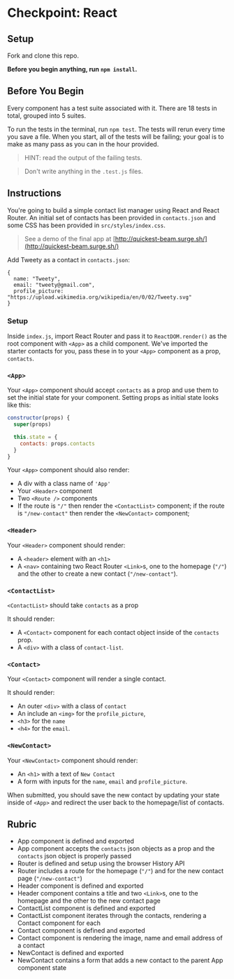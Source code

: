 # Checkpoint: React

## Setup

Fork and clone this repo.

**Before you begin anything, run `npm install`.**

## Before You Begin

Every component has a test suite associated with it. There are 18 tests in total, grouped into 5 suites.

To run the tests in the terminal, run `npm test`. The tests will rerun every
time you save a file. When you start, all of the tests will be failing; your
goal is to make as many pass as you can in the hour provided.

> HINT: read the output of the failing tests.

> Don't write anything in the `.test.js` files.

## Instructions

You're going to build a simple contact list manager using React and React
Router. An initial set of contacts has been provided in `contacts.json` and some
CSS has been provided in `src/styles/index.css`.

> See a demo of the final app at
> [http://quickest-beam.surge.sh/](http://quickest-beam.surge.sh/)

Add Tweety as a contact in `contacts.json`:

```
{
  name: "Tweety",
  email: "tweety@gmail.com",
  profile_picture: "https://upload.wikimedia.org/wikipedia/en/0/02/Tweety.svg"
}
```

### Setup

Inside `index.js`, import React Router and pass it to `ReactDOM.render()` as the
root component with `<App>` as a child component. We've imported the starter
contacts for you, pass these in to your `<App>` component as a prop, `contacts`.

### `<App>`

Your `<App>` component should accept `contacts` as a prop and use them to set
the initial state for your component. Setting props as initial state looks like
this:

```js
constructor(props) {
  super(props)

  this.state = {
    contacts: props.contacts
  }
}
```

Your `<App>` component should also render:

- A div with a class name of `'App'`
- Your `<Header>` component
- Two `<Route />` components
- If the route is `"/"` then render the `<ContactList>` component; if the route
  is `"/new-contact"` then render the `<NewContact>` component;

### `<Header>`

Your `<Header>` component should render:

- A `<header>` element with an `<h1>`
- A `<nav>` containing two React Router `<Link>`s, one to the homepage (`"/"`)
  and the other to create a new contact (`"/new-contact"`).

### `<ContactList>`

`<ContactList>` should take `contacts` as a prop

It should render:

- A `<Contact>` component for each contact object inside of the `contacts` prop.
- A `<div>` with a class of `contact-list`.

### `<Contact>`

Your `<Contact>` component will render a single contact.

It should render:

- An outer `<div>` with a class of `contact`
- An include an `<img>` for the `profile_picture`,
- `<h3>` for the `name`
- `<h4>` for the `email`.

### `<NewContact>`

Your `<NewContact>` component should render:

- An `<h1>` with a text of `New Contact`
- A form with inputs for the `name`, `email` and `profile_picture`.

When submitted, you should save the new contact by updating your state inside of
`<App>` and redirect the user back to the homepage/list of contacts.

## Rubric

- App component is defined and exported
- App component accepts the `contacts` json objects as a prop and the `contacts`
  json object is properly passed
- Router is defined and setup using the browser History API
- Router includes a route for the homepage (`"/"`) and for the new contact page
  (`"/new-contact"`)
- Header component is defined and exported
- Header component contains a title and two `<Link>`s, one to the homepage and
  the other to the new contact page
- ContactList component is defined and exported
- ContactList component iterates through the contacts, rendering a Contact
  component for each
- Contact component is defined and exported
- Contact component is rendering the image, name and email address of a contact
- NewContact is defined and exported
- NewContact contains a form that adds a new contact to the parent App component
  state

